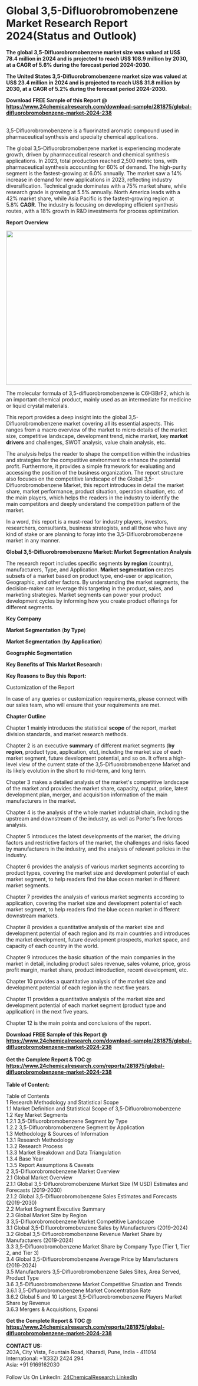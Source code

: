 <h1>Global 3,5-Difluorobromobenzene Market Research Report 2024(Status and Outlook)</h1><p><strong>The global 3,5-Difluorobromobenzene market size was valued at US$ 78.4 million in 2024 and is projected to reach US$ 108.9 million by 2030, at a CAGR of 5.6% during the forecast period 2024-2030.</strong></p><p>
</p><p><strong>The United States 3,5-Difluorobromobenzene market size was valued at US$ 23.4 million in 2024 and is projected to reach US$ 31.8 million by 2030, at a CAGR of 5.2% during the forecast period 2024-2030.</strong></p><div><b>Download FREE Sample of this Report @ 
            <a href="https://www.24chemicalresearch.com/download-sample/281875/global-difluorobromobenzene-market-2024-238">
            https://www.24chemicalresearch.com/download-sample/281875/global-difluorobromobenzene-market-2024-238</a></b></div><br><p>
</p><p>3,5-Difluorobromobenzene is a fluorinated aromatic compound used in pharmaceutical synthesis and specialty chemical applications.</p><p>
</p><p>The global 3,5-Difluorobromobenzene market is experiencing moderate growth, driven by pharmaceutical research and chemical synthesis applications. In 2023, total production reached 2,500 metric tons, with pharmaceutical synthesis accounting for 60% of demand. The high-purity segment is the fastest-growing at 6.0% annually. The market saw a 14% increase in demand for new applications in 2023, reflecting industry diversification. Technical grade dominates with a 75% market share, while research grade is growing at 5.5% annually. North America leads with a 42% market share, while Asia Pacific is the fastest-growing region at 5.8% <strong>CAGR</strong>. The industry is focusing on developing efficient synthesis routes, with a 18% growth in R&amp;D investments for process optimization.</p><p>
</p><p><strong>Report Overview</strong></p><p>
</p><p><strong><img alt="" src="https://24chemicalresearch.com/assets/report-images/global_difluorobromobenzene.png" style="height:418px; width:731px"></strong></p><p>
</p><p></p><p>
</p><p>The molecular formula of 3,5-difluorobromobenzene is C6H3BrF2, which is an important chemical product, mainly used as an intermediate for medicine or liquid crystal materials.</p><p>
</p><p>This report provides a deep insight into the global 3,5-Difluorobromobenzene market covering all its essential aspects. This ranges from a macro overview of the market to micro details of the market size, competitive landscape, development trend, niche market, key <strong>market drivers</strong> and challenges, SWOT analysis, value chain analysis, etc.</p><p>
</p><p>The analysis helps the reader to shape the competition within the industries and strategies for the competitive environment to enhance the potential profit. Furthermore, it provides a simple framework for evaluating and accessing the position of the business organization. The report structure also focuses on the competitive landscape of the Global 3,5-Difluorobromobenzene Market, this report introduces in detail the market share, market performance, product situation, operation situation, etc. of the main players, which helps the readers in the industry to identify the main competitors and deeply understand the competition pattern of the market.</p><p>
</p><p>In a word, this report is a must-read for industry players, investors, researchers, consultants, business strategists, and all those who have any kind of stake or are planning to foray into the 3,5-Difluorobromobenzene market in any manner.</p><p>
</p><p><strong>Global 3,5-Difluorobromobenzene Market: Market Segmentation Analysis</strong></p><p>
</p><p>The research report includes specific segments <strong>by region</strong> (country), manufacturers, Type, and Application. <strong>Market segmentation</strong> creates subsets of a market based on product type, end-user or application, Geographic, and other factors. By understanding the market segments, the decision-maker can leverage this targeting in the product, sales, and marketing strategies. Market segments can power your product development cycles by informing how you create product offerings for different segments.</p><p>
</p><p><strong>Key Company</strong></p><p>
</p><p>
</p><p><strong>Market Segmentation</strong> (<strong>by Type</strong>)</p><p>
</p><p>
</p><p><strong>Market Segmentation</strong> (<strong>by Application</strong>)</p><p>
</p><p>
</p><p><strong>Geographic Segmentation</strong></p><p>
</p><p>
</p><p><strong>Key Benefits of This Market Research:</strong></p><p>
</p><p>
</p><p><strong>Key Reasons to Buy this Report:</strong></p><p>
</p><p>
</p><p>Customization of the Report</p><p>
</p><p>In case of any queries or customization requirements, please connect with our sales team, who will ensure that your requirements are met.</p><p>
</p><p><strong>Chapter Outline</strong></p><p>
</p><p>Chapter 1 mainly introduces the statistical <strong>scope</strong> of the report, market division standards, and market research methods.</p><p>
</p><p>Chapter 2 is an executive <strong>summary</strong> of different market segments (<strong>by region</strong>, product type, application, etc), including the market size of each market segment, future development potential, and so on. It offers a high-level view of the current state of the 3,5-Difluorobromobenzene Market and its likely evolution in the short to mid-term, and long term.</p><p>
</p><p>Chapter 3 makes a detailed analysis of the market's competitive landscape of the market and provides the market share, capacity, output, price, latest development plan, merger, and acquisition information of the main manufacturers in the market.</p><p>
</p><p>Chapter 4 is the analysis of the whole market industrial chain, including the upstream and downstream of the industry, as well as Porter's five forces analysis.</p><p>
</p><p>Chapter 5 introduces the latest developments of the market, the driving factors and restrictive factors of the market, the challenges and risks faced by manufacturers in the industry, and the analysis of relevant policies in the industry.</p><p>
</p><p>Chapter 6 provides the analysis of various market segments according to product types, covering the market size and development potential of each market segment, to help readers find the blue ocean market in different market segments.</p><p>
</p><p>Chapter 7 provides the analysis of various market segments according to application, covering the market size and development potential of each market segment, to help readers find the blue ocean market in different downstream markets.</p><p>
</p><p>Chapter 8 provides a quantitative analysis of the market size and development potential of each region and its main countries and introduces the market development, future development prospects, market space, and capacity of each country in the world.</p><p>
</p><p>Chapter 9 introduces the basic situation of the main companies in the market in detail, including product sales revenue, sales volume, price, gross profit margin, market share, product introduction, recent development, etc.</p><p>
</p><p>Chapter 10 provides a quantitative analysis of the market size and development potential of each region in the next five years.</p><p>
</p><p>Chapter 11 provides a quantitative analysis of the market size and development potential of each market segment (product type and application) in the next five years.</p><p>
</p><p>Chapter 12 is the main points and conclusions of the report.</p><p>

</p><div><b>Download FREE Sample of this Report @ 
            <a href="https://www.24chemicalresearch.com/download-sample/281875/global-difluorobromobenzene-market-2024-238">
            https://www.24chemicalresearch.com/download-sample/281875/global-difluorobromobenzene-market-2024-238</a></b></div><br><div><b>Get the Complete Report & TOC @ 
            <a href="https://www.24chemicalresearch.com/reports/281875/global-difluorobromobenzene-market-2024-238">
            https://www.24chemicalresearch.com/reports/281875/global-difluorobromobenzene-market-2024-238</a></b></div><br>
            <b>Table of Content:</b><p>Table of Contents<br />
 1 Research Methodology and Statistical Scope<br />
 1.1 Market Definition and Statistical Scope of 3,5-Difluorobromobenzene<br />
 1.2 Key Market Segments<br />
 1.2.1 3,5-Difluorobromobenzene Segment by Type<br />
 1.2.2 3,5-Difluorobromobenzene Segment by Application<br />
 1.3 Methodology & Sources of Information<br />
 1.3.1 Research Methodology<br />
 1.3.2 Research Process<br />
 1.3.3 Market Breakdown and Data Triangulation<br />
 1.3.4 Base Year<br />
 1.3.5 Report Assumptions & Caveats<br />
 2 3,5-Difluorobromobenzene Market Overview<br />
 2.1 Global Market Overview<br />
 2.1.1 Global 3,5-Difluorobromobenzene Market Size (M USD) Estimates and Forecasts (2019-2030)<br />
 2.1.2 Global 3,5-Difluorobromobenzene Sales Estimates and Forecasts (2019-2030)<br />
 2.2 Market Segment Executive Summary<br />
 2.3 Global Market Size by Region<br />
 3 3,5-Difluorobromobenzene Market Competitive Landscape<br />
 3.1 Global 3,5-Difluorobromobenzene Sales by Manufacturers (2019-2024)<br />
 3.2 Global 3,5-Difluorobromobenzene Revenue Market Share by Manufacturers (2019-2024)<br />
 3.3 3,5-Difluorobromobenzene Market Share by Company Type (Tier 1, Tier 2, and Tier 3)<br />
 3.4 Global 3,5-Difluorobromobenzene Average Price by Manufacturers (2019-2024)<br />
 3.5 Manufacturers 3,5-Difluorobromobenzene Sales Sites, Area Served, Product Type<br />
 3.6 3,5-Difluorobromobenzene Market Competitive Situation and Trends<br />
 3.6.1 3,5-Difluorobromobenzene Market Concentration Rate<br />
 3.6.2 Global 5 and 10 Largest 3,5-Difluorobromobenzene Players Market Share by Revenue<br />
 3.6.3 Mergers & Acquisitions, Expansi</p><div><b>Get the Complete Report & TOC @ 
            <a href="https://www.24chemicalresearch.com/reports/281875/global-difluorobromobenzene-market-2024-238">
            https://www.24chemicalresearch.com/reports/281875/global-difluorobromobenzene-market-2024-238</a></b></div><br><b>CONTACT US:</b><br>
            203A, City Vista, Fountain Road, Kharadi, Pune, India - 411014<br>
            International: +1(332) 2424 294<br>
            Asia: +91 9169162030 <br><br>
            Follow Us On LinkedIn: <a href="https://www.linkedin.com/company/24chemicalresearch/">24ChemicalResearch LinkedIn</a>